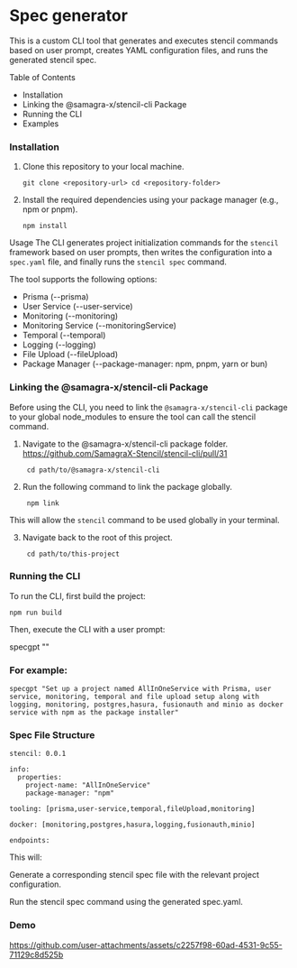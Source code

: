 # Spec generator
This is a custom CLI tool that generates and executes stencil commands based on user prompt, creates YAML configuration files, and runs the generated stencil spec.

Table of Contents
- Installation
- Linking the @samagra-x/stencil-cli Package
- Running the CLI
- Examples

### Installation
1. Clone this repository to your local machine.

    `git clone <repository-url> cd <repository-folder>`

2. Install the required dependencies using your package manager (e.g., npm or pnpm).

    `npm install`

Usage
The CLI generates project initialization commands for the `stencil` framework based on user prompts, then writes the configuration into a `spec.yaml` file, and finally runs the `stencil spec` command.

The tool supports the following options:

- Prisma (--prisma)
- User Service (--user-service)
- Monitoring (--monitoring)
- Monitoring Service (--monitoringService)
- Temporal (--temporal)
- Logging (--logging)
- File Upload (--fileUpload)
- Package Manager (--package-manager: npm, pnpm, yarn or bun)

### Linking the @samagra-x/stencil-cli Package

Before using the CLI, you need to link the `@samagra-x/stencil-cli` package to your global node_modules to ensure the tool can call the stencil command.

1. Navigate to the @samagra-x/stencil-cli package folder. https://github.com/SamagraX-Stencil/stencil-cli/pull/31

        cd path/to/@samagra-x/stencil-cli

2. Run the following command to link the package globally.

        npm link

This will allow the `stencil` command to be used globally in your terminal.

3. Navigate back to the root of this project.

        cd path/to/this-project

### Running the CLI

To run the CLI, first build the project:

    npm run build

Then, execute the CLI with a user prompt:

   specgpt "<your-prompt-here>"

### For example:

    specgpt "Set up a project named AllInOneService with Prisma, user service, monitoring, temporal and file upload setup along with logging, monitoring, postgres,hasura, fusionauth and minio as docker service with npm as the package installer"

### Spec File Structure
```
stencil: 0.0.1

info:
  properties:
    project-name: "AllInOneService"
    package-manager: "npm" 
    
tooling: [prisma,user-service,temporal,fileUpload,monitoring]

docker: [monitoring,postgres,hasura,logging,fusionauth,minio]

endpoints:
```

This will:

Generate a corresponding stencil spec file with the relevant project configuration.

Run the stencil spec command using the generated spec.yaml.

### Demo
https://github.com/user-attachments/assets/c2257f98-60ad-4531-9c55-71129c8d525b

